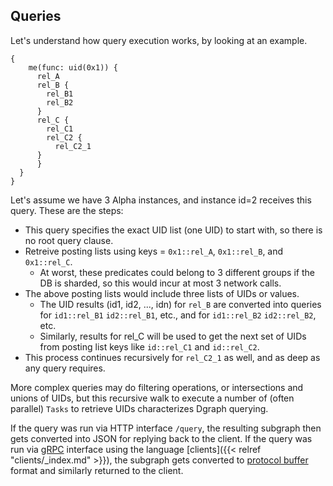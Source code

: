 ## Queries

Let's understand how query execution works, by looking at an example.

```
{
    me(func: uid(0x1)) {
      rel_A
      rel_B {
        rel_B1
        rel_B2
      }
      rel_C {
        rel_C1
        rel_C2 {
          rel_C2_1
      }
      }
  }
}

```

Let's assume we have 3 Alpha instances, and instance id=2 receives this query. These are the steps:

* This query specifies the exact UID list (one UID) to start with, so there is no root query clause.
* Retreive posting lists using keys = `0x1::rel_A`, `0x1::rel_B`, and `0x1::rel_C`. 
   * At worst, these predicates could belong to 3 different groups if the DB is sharded, so this would incur at most 3 network calls.
* The above posting lists would include three lists of UIDs or values. 
   * The UID results (id1, id2, ..., idn) for `rel_B` are converted into queries for `id1::rel_B1` `id2::rel_B1`, etc., and for `id1::rel_B2` `id2::rel_B2`, etc.
   * Similarly, results for rel_C will be used to get the next set of UIDs from posting list keys like `id::rel_C1` and `id::rel_C2`.
* This process continues recursively for `rel_C2_1` as well, and as deep as any query requires.

More complex queries may do filtering operations, or intersections and unions of UIDs, but this recursive walk to execute a number of (often parallel) `Tasks` to retrieve UIDs characterizes Dgraph querying.

If the query was run via HTTP interface `/query`, the resulting subgraph then gets converted into JSON for
replying back to the client. If the query was run via [gRPC](https://www.grpc.io/) interface using
the language [clients]({{< relref "clients/_index.md" >}}), the subgraph gets converted to
[protocol buffer](https://developers.google.com/protocol-buffers/) format and similarly returned to the client.
